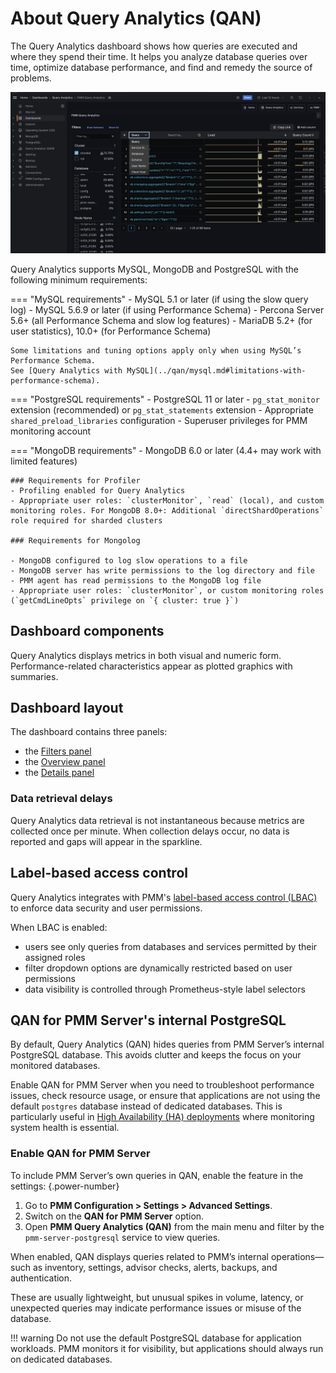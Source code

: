 # About Query Analytics (QAN)

The Query Analytics dashboard shows how queries are executed and where they spend their time. It helps you analyze database queries over time, optimize database performance, and find and remedy the source of problems.

![!image](../../images/PMM_Query_Analytics.jpg)

Query Analytics supports MySQL, MongoDB and PostgreSQL with the following minimum requirements:

=== "MySQL requirements"
    - MySQL 5.1 or later (if using the slow query log)
    - MySQL 5.6.9 or later (if using Performance Schema)
    - Percona Server 5.6+ (all Performance Schema and slow log features)
    - MariaDB 5.2+ (for user statistics), 10.0+ (for Performance Schema)

    Some limitations and tuning options apply only when using MySQL’s Performance Schema.  
    See [Query Analytics with MySQL](../qan/mysql.md#limitations-with-performance-schema).

=== "PostgreSQL requirements"
    - PostgreSQL 11 or later
    - `pg_stat_monitor` extension (recommended) or `pg_stat_statements` extension
    - Appropriate `shared_preload_libraries` configuration
    - Superuser privileges for PMM monitoring account

=== "MongoDB requirements"
    - MongoDB 6.0 or later (4.4+ may work with limited features)

    ### Requirements for Profiler
    - Profiling enabled for Query Analytics
    - Appropriate user roles: `clusterMonitor`, `read` (local), and custom monitoring roles. For MongoDB 8.0+: Additional `directShardOperations` role required for sharded clusters

    ### Requirements for Mongolog

    - MongoDB configured to log slow operations to a file
    - MongoDB server has write permissions to the log directory and file
    - PMM agent has read permissions to the MongoDB log file
    - Appropriate user roles: `clusterMonitor`, or custom monitoring roles (`getCmdLineOpts` privilege on `{ cluster: true }`)

## Dashboard components
Query Analytics displays metrics in both visual and numeric form. Performance-related characteristics appear as plotted graphics with summaries.

## Dashboard layout
The dashboard contains three panels:

- the [Filters panel](panels/filters.md)
- the [Overview panel](panels/overview.md)
- the [Details panel](panels/details.md)

### Data retrieval delays

Query Analytics data retrieval is not instantaneous because metrics are collected once per minute. When collection delays occur, no data is reported and gaps will appear in the sparkline.

## Label-based access control

Query Analytics integrates with PMM's [label-based access control (LBAC)](../../admin/roles/access-control/intro.md) to enforce data security and user permissions.

When LBAC is enabled:

- users see only queries from databases and services permitted by their assigned roles
- filter dropdown options are dynamically restricted based on user permissions
- data visibility is controlled through Prometheus-style label selectors

## QAN for PMM Server's internal PostgreSQL

By default, Query Analytics (QAN) hides queries from PMM Server’s internal PostgreSQL database. This avoids clutter and keeps the focus on your monitored databases.

Enable QAN for PMM Server when you need to troubleshoot performance issues, check resource usage, or ensure that applications are not using the default `postgres` database instead of dedicated databases. This is particularly useful in [High Availability (HA) deployments](../../install-pmm/HA.md) where monitoring system health is essential.

### Enable QAN for PMM Server
To include PMM Server’s own queries in QAN, enable the feature in the settings:
{.power-number}

1. Go to **PMM Configuration > Settings > Advanced Settings**.
2. Switch on the **QAN for PMM Server** option.
3. Open **PMM Query Analytics (QAN)** from the main menu and filter by the `pmm-server-postgresql` service to view queries.

When enabled, QAN displays queries related to PMM’s internal operations—such as inventory, settings, advisor checks, alerts, backups, and authentication. 

These are usually lightweight, but unusual spikes in volume, latency, or unexpected queries may indicate performance issues or misuse of the database.

!!! warning
    Do not use the default PostgreSQL database for application workloads. PMM monitors it for visibility, but applications should always run on dedicated databases.